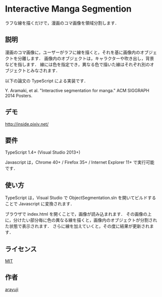 Interactive Manga Segmention
====

ラフな線を描くだけで，漫画のコマ画像を領域分割します．

## 説明
漫画のコマ画像に，ユーザーがラフに線を描くと，それを基に画像内のオブジェクトを分離します．
画像内のオブジェクトは，キャラクターや吹き出し，背景などを指します．
線には色を指定でき，異なる色で描いた線はそれぞれ別のオブジェクトとみなされます．

以下の論文の TypeScript による実装です．

Y. Aramaki, et al. "Interactive segmentation for manga." ACM SIGGRAPH 2014 Posters.

## デモ
http://inside.pixiv.net/

## 要件
TypeScript 1.4+ (Visual Studio 2013+)

Javascript は，Chrome 40+ / Firefox 35+ / Internet Explorer 11+ で実行可能です．

## 使い方
TypeScript は，Visual Studio で ObjectSegmentation.sln を開いてビルドすることで Javascript に変換されます．

ブラウザで index.html を開くことで，画像が読み込まれます．
その画像の上に，分けたい部分毎に色の異なる線を描くと，画像内のオブジェクトが分割された状態で表示されます．
さらに線を加えていくと，その度に結果が更新されます．

## ライセンス

[MIT](http://opensource.org/licenses/mit-license.php)

## 作者

[arayuji](https://github.com/arayuji)
